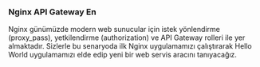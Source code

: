 ### Nginx API Gateway En  
  
Nginx günümüzde modern web sunucular için istek yönlendirme (proxy_pass), yetkilendirme (authorization) ve API Gateway rolleri ile yer almaktadır. Sizlerle bu senaryoda ilk Nginx uygulamamızı çalıştırarak Hello World uygulamamızı elde edip yeni bir web servis aracını tanıyacağız.  
